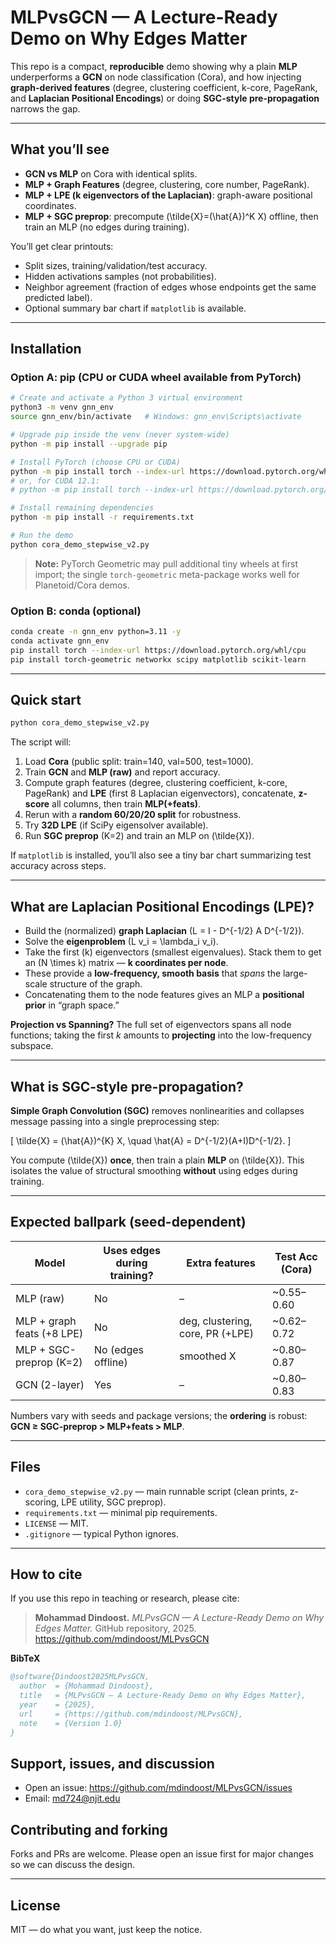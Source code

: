 # MLPvsGCN — A Lecture-Ready Demo on Why Edges Matter

This repo is a compact, **reproducible** demo showing why a plain **MLP** underperforms a **GCN** on node classification (Cora), and how injecting **graph-derived features** (degree, clustering coefficient, k-core, PageRank, and **Laplacian Positional Encodings**) or doing **SGC-style pre-propagation** narrows the gap.

---

## What you’ll see

- **GCN vs MLP** on Cora with identical splits.
- **MLP + Graph Features** (degree, clustering, core number, PageRank).
- **MLP + LPE (k eigenvectors of the Laplacian)**: graph-aware positional coordinates.
- **MLP + SGC preprop**: precompute \(\tilde{X}=(\hat{A})^K X\) offline, then train an MLP (no edges during training).

You’ll get clear printouts:
- Split sizes, training/validation/test accuracy.
- Hidden activations samples (not probabilities).
- Neighbor agreement (fraction of edges whose endpoints get the same predicted label).
- Optional summary bar chart if `matplotlib` is available.

---

## Installation

### Option A: pip (CPU or CUDA wheel available from PyTorch)

```bash
# Create and activate a Python 3 virtual environment
python3 -m venv gnn_env
source gnn_env/bin/activate   # Windows: gnn_env\Scripts\activate

# Upgrade pip inside the venv (never system-wide)
python -m pip install --upgrade pip

# Install PyTorch (choose CPU or CUDA)
python -m pip install torch --index-url https://download.pytorch.org/whl/cpu
# or, for CUDA 12.1:
# python -m pip install torch --index-url https://download.pytorch.org/whl/cu121

# Install remaining dependencies
python -m pip install -r requirements.txt

# Run the demo
python cora_demo_stepwise_v2.py
```

> **Note:** PyTorch Geometric may pull additional tiny wheels at first import; the single `torch-geometric` meta-package works well for Planetoid/Cora demos.

### Option B: conda (optional)

```bash
conda create -n gnn_env python=3.11 -y
conda activate gnn_env
pip install torch --index-url https://download.pytorch.org/whl/cpu
pip install torch-geometric networkx scipy matplotlib scikit-learn
```

---

## Quick start

```bash
python cora_demo_stepwise_v2.py
```

The script will:
1. Load **Cora** (public split: train=140, val=500, test=1000).
2. Train **GCN** and **MLP (raw)** and report accuracy.
3. Compute graph features (degree, clustering coefficient, k-core, PageRank) and **LPE** (first 8 Laplacian eigenvectors), concatenate, **z-score** all columns, then train **MLP(+feats)**.
4. Rerun with a **random 60/20/20 split** for robustness.
5. Try **32D LPE** (if SciPy eigensolver available).
6. Run **SGC preprop** (K=2) and train an MLP on \(\tilde{X}\).

If `matplotlib` is installed, you’ll also see a tiny bar chart summarizing test accuracy across steps.

---

## What are Laplacian Positional Encodings (LPE)?

- Build the (normalized) **graph Laplacian** \(L = I - D^{-1/2} A D^{-1/2}\).
- Solve the **eigenproblem** \(L v_i = \lambda_i v_i\).
- Take the first \(k\) eigenvectors (smallest eigenvalues). Stack them to get an \(N \times k\) matrix — **k coordinates per node**.
- These provide a **low-frequency, smooth basis** that *spans* the large-scale structure of the graph.
- Concatenating them to the node features gives an MLP a **positional prior** in “graph space.”

**Projection vs Spanning?** The full set of eigenvectors spans all node functions; taking the first *k* amounts to **projecting** into the low-frequency subspace.

---

## What is SGC-style pre-propagation?

**Simple Graph Convolution (SGC)** removes nonlinearities and collapses message passing into a single preprocessing step:

\[ \tilde{X} = (\hat{A})^{K} X, \quad \hat{A} = D^{-1/2}(A+I)D^{-1/2}. \]

You compute \(\tilde{X}\) **once**, then train a plain **MLP** on \(\tilde{X}\). This isolates the value of structural smoothing **without** using edges during training.

---

## Expected ballpark (seed-dependent)

| Model | Uses edges during training? | Extra features | Test Acc (Cora) |
|------|------------------------------|----------------|------------------|
| MLP (raw) | No | – | ~0.55–0.60 |
| MLP + graph feats (+8 LPE) | No | deg, clustering, core, PR (+LPE) | ~0.62–0.72 |
| MLP + SGC-preprop (K=2) | No (edges offline) | smoothed X | ~0.80–0.87 |
| GCN (2-layer) | Yes | – | ~0.80–0.83 |

Numbers vary with seeds and package versions; the **ordering** is robust: **GCN ≥ SGC-preprop > MLP+feats > MLP**.

---

## Files

- `cora_demo_stepwise_v2.py` — main runnable script (clean prints, z-scoring, LPE utility, SGC preprop).
- `requirements.txt` — minimal pip requirements.
- `LICENSE` — MIT.
- `.gitignore` — typical Python ignores.

---

## How to cite

If you use this repo in teaching or research, please cite:

> **Mohammad Dindoost.** *MLPvsGCN — A Lecture-Ready Demo on Why Edges Matter.* GitHub repository, 2025.  
> https://github.com/mdindoost/MLPvsGCN

**BibTeX**
```bibtex
@software{Dindoost2025MLPvsGCN,
  author  = {Mohammad Dindoost},
  title   = {MLPvsGCN — A Lecture-Ready Demo on Why Edges Matter},
  year    = {2025},
  url     = {https://github.com/mdindoost/MLPvsGCN},
  note    = {Version 1.0}
}
```

## Support, issues, and discussion

- Open an issue: https://github.com/mdindoost/MLPvsGCN/issues  
- Email: md724@njit.edu

## Contributing and forking

Forks and PRs are welcome. Please open an issue first for major changes so we can discuss the design.

---

## License

MIT — do what you want, just keep the notice.
